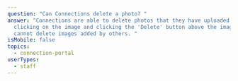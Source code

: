 ```yaml
---
question: "Can Connections delete a photo? "
answer: "Connections are able to delete photos that they have uploaded by
  clicking on the image and clicking the 'Delete' button above the image. They
  cannot delete images added by others. "
isMobile: false
topics:
  - connection-portal
userTypes:
  - staff
---
```

